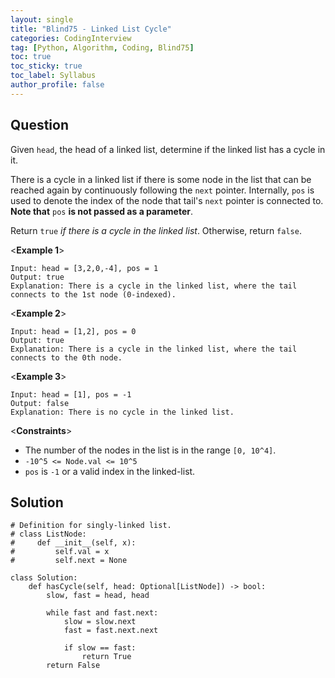 ```yaml
---
layout: single
title: "Blind75 - Linked List Cycle"
categories: CodingInterview
tag: [Python, Algorithm, Coding, Blind75]
toc: true
toc_sticky: true
toc_label: Syllabus
author_profile: false
---
```


## Question

Given `head`, the head of a linked list, determine if the linked list has a cycle in it.

There is a cycle in a linked list if there is some node in the list that can be reached again by continuously following the `next` pointer. Internally, `pos` is used to denote the index of the node that tail's `next` pointer is connected to. **Note that** `pos` **is not passed as a parameter**.

Return `true` _if there is a cycle in the linked list_. Otherwise, return `false`.

<**Example 1**>

```
Input: head = [3,2,0,-4], pos = 1
Output: true
Explanation: There is a cycle in the linked list, where the tail connects to the 1st node (0-indexed).
```

<**Example 2**>

```
Input: head = [1,2], pos = 0
Output: true
Explanation: There is a cycle in the linked list, where the tail connects to the 0th node.
```

<**Example 3**>

```
Input: head = [1], pos = -1
Output: false
Explanation: There is no cycle in the linked list.
```

<**Constraints**>

- The number of the nodes in the list is in the range `[0, 10^4]`.
- `-10^5 <= Node.val <= 10^5`
- `pos` is `-1` or a valid index in the linked-list.

## Solution

```
# Definition for singly-linked list.
# class ListNode:
#     def __init__(self, x):
#         self.val = x
#         self.next = None

class Solution:
    def hasCycle(self, head: Optional[ListNode]) -> bool:
        slow, fast = head, head

        while fast and fast.next:
            slow = slow.next
            fast = fast.next.next

            if slow == fast:
                return True
        return False

```
